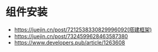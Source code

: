 
# 组件安装
- https://juejin.cn/post/7212538330829996092(搭建框架)
- https://juejin.cn/post/7324599628463587380
- https://www.developers.pub/article/1263608

